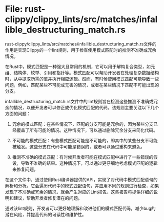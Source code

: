 # File: rust-clippy/clippy_lints/src/matches/infallible_destructuring_match.rs

rust-clippy/clippy_lints/src/matches/infallible_destructuring_match.rs文件的作用是实现Clippy的一个lint规则，用于检查使用模式匹配时的推测不准确或冗余情况。

在Rust中，模式匹配是一种强大且常用的机制，它可以用于解构复合类型，如元组、结构体、枚举、引用和指针等。模式匹配可以帮助开发者在处理复杂数据结构时，从中提取所需的值并执行相应逻辑。然而，有时候使用模式匹配可能导致一些问题，例如，匹配某些不可能或无害的情况，或者在某些情况下匹配不可能出现的分支。

infallible_destructuring_match.rs文件中的lint规则旨在检测这些推测不准确或冗余的情况，以便开发者可以修正或优化模式匹配的代码。该规则主要关注以下几个方面的问题：

1. 冗余的模式匹配：在某些情况下，匹配的分支可能是冗余的，因为某些分支已经覆盖了所有可能的情况。这种情况下，可以通过删除冗余分支来简化代码。

2. 不可能的模式匹配：有些模式匹配可能是不可能的，即其中的某些分支不可能被触发。这些分支在代码中可能是错误的，或者可以通过重构来避免。

3. 推测不准确的模式匹配：有时候开发者可能在模式匹配中进行了一些错误的假设，导致不准确的结果。这种情况下，可以通过更仔细地考虑模式匹配的逻辑来修复问题。

在这个文件中，通过使用Rust编译器提供的API，实现了对代码中模式匹配语句的解析和分析。它会遍历代码中的模式匹配语句，并应用不同的规则进行检查，如果发现了不准确或冗余的情况，就会产生对应的Lint报告。这些报告将提供详细的说明和建议，帮助开发者修复潜在的问题。

通过该lint规则，开发者可以更好地理解和改进他们的模式匹配代码，减少bug的潜在风险，并提高代码的可读性和维护性。

